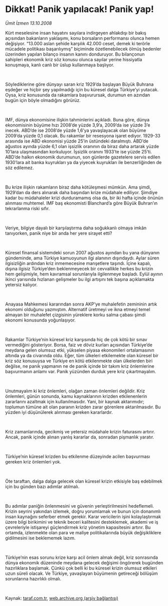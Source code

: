 # Dikkat! Panik yapılacak! Panik yap!

*Ümit İzmen 13.10.2008*

<div class="taraf_structure_2col_1zq">
<div class="margen_n">



 <p></p><p>Kürt meselesine insan hayatını sayılara indirgeyen ahlakdışı bir bakış açısından bakanların yaklaşımı, konu borsaların performansı olunca hemen değişiyor. “13.000 aslan şehide karşılık 42.000 ceset, demek ki terörle mücadele politikası başarılıymış” biçiminde özetlenebilecek ölmüş bedenler üzerinden yapılan bilanço insanın kanını donduruyor. Bu bilançonun sahipleri ekonomik kriz söz konusu olunca sayılar yerine hissiyatla konuşmaya, kanlı canlı bir üslup kullanmaya başlıyor.</p><br/>
<p>Söylediklerine göre dünyayı saran kriz 1929’da başlayan Büyük Buhrana eşdeğer ve hiçbir şey yapılmadığı için bu küresel dalga Türkiye’yi yutacak. Oysa, kriz konusunda da rakamlara başvurursak, durumun en azından bugün için böyle olmadığını görürüz. </p><br/>
<p>IMF, dünya ekonomisine ilişkin tahminlerini açıkladı. Buna göre, dünya ekonomisinin büyüme hızı 2008’de yüzde 3,9’a, 2009’da ise yüzde 3’e inecek. ABD’de ise 2008’de yüzde 1,6’ya yavaşlayacak olan büyüme 2009’da yüzde 0,1 olacak. Bu rakamlar bir resesyona işaret ediyor. 1929-33 arasında ise ABD ekonomisi yüzde 25’in üstündeki daralmıştı. ABD’de ağustos ayında yüzde 6,1 olan işsizlik oranının da biraz daha artarak yüzde 10’lara ulaşmasından korkuluyor. İşsizlik oranını 1933’te ise yüzde 25’ti. ABD’de halkın ekonomik durumunun, son günlerde gazetelere servis edilen 1930’lara ait banka kuyrukları ya da yiyecek kuyrukları ile benzerliğinden de söz edilemez.</p><br/>
<p>Bu krize ilişkin rakamların biraz daha kötüleşmesi mümkün. Ama şimdi, 1929’dan da ders alınarak daha başından krize müdahale ediliyor. Şimdiye kadar bu müdahaleler krizi durduramamış olsa da, bir iki hafta içinde önünün alınması muhtemel. IMF baş ekonomisti Blanchard’a göre Büyük Buhran’ın tekrarlanma riski sıfır.</p><br/>
<p>Veriye, bilgiye dayalı bir karşılaştırma daha soğukkanlı olmaya imkân tanıyorken, panik niye bir anda her yere sirayet etti? </p><br/>
<p>Küresel finansal sistemdeki sorun 2007 ağustos ayından bu yana dünyanın gündeminde, ama Türkiye kamuoyunun ilgi alanının dışındaydı. Aylar süren ilgisizliğin ardından kriz inmemecesine manşetlere taşındı. İçine kapalı, dışına ilgisiz Türkiye’den beklenmeyecek bir cevvallikle herkes bu krizin hem gelişimiyle, hem kavramsal sorunlarıyla ilgilenmeye başladı. Eylül ayının ikinci yarısında hızlanan gelişmeler bu ilgi artışını tek başına açıklamakta yetersiz kalıyor. </p><br/>
<p>Anayasa Mahkemesi kararından sonra AKP’ye muhalefetin zemininin artık ekonomi olduğunu yazmıştım. Alternatif üretmeyi ve ikna etmeyi temel almayan bir muhalefet çizgisinin yüreklere korku salma çabası şimdi ekonomi konusunda yoğunlaşıyor.</p><br/>
<p>Rakamlar Türkiye’nin küresel kriz karşısında hiç de çok kötü bir sınav vermediğini gösteriyor. Borsa, faiz ve döviz kurları açısından Türkiye’de meydana gelen olumsuz etki, yükselen piyasa ekonomileri ortalamasının altında ya da civarında oldu. Eğer, tüm ülkeleri etkilemekte olan küresel bir kriz söz konusuysa ve Türkiye en kötü etkilenmekte olan ülkelerden biri değilse, ne panik yapmanın ne de panik içinde bir takım kriz önlemlerine başvurmanın anlamı var. Panik yüzünden durduk yere kriz çıkartmayalım. </p><br/>
<p>Unutmayalım ki kriz önlemleri, olağan zaman önlemleri değildir. Kriz önlemleri, günün sonunda, kamu kaynaklarının krizden etkilenenlerin zararlarını azaltmak için kullanılmasıdır. Yani, bir kaynak aktarımıdır; toplumun tümüne ait olan paranın krizden zarar görenlere aktarılmasıdır. Bu yüzden iyi düşünülerek alınması gereken kararlardır.</p><br/>
<p>Kriz zamanlarında, gecikmiş ve yetersiz müdahale krizin faturasını artırır. Ancak, panik içinde alınan yanlış kararlar da, sonradan pişmanlık yaratır. </p><br/>
<p>Türkiye’nin küresel krizden bu etkilenme düzeyinde acilen başvurması gereken kriz önlemleri yok. </p><br/>
<p>Öte taraftan, dalga dalga gelecek olan küresel krizin etkisiyle baş edebilmek için bu günden bazı adımlar atılmalı. </p><br/>
<p>Bu adımlar paniğin önlenmesini ve güvenin yerleştirilmesini hedeflemeli. Krizin seyrini yakından izlemek, doğru yorumlamak ve bunun için donanımlı insan kaynağını seferber etmek gerekir. Karar vericilerin işini kolaylaştırmak üzere bilgi birikimini ve teknik beceri kalitesini desteklemek, akademi ve iş çevreleriyle istişareyi güçlendirmek kriz yönetim kapasitesini artırır. Bu ortamda, izlenmekte olan para ve maliye politikalarında büyük değişikliklere gidilmesini ise beklememek lazım. </p><br/>
<p>Türkiye’nin esas sorunu krize karşı acil önlem almak değil, kriz sonrasında dünya ekonomik düzeninde meydana gelecek değişimi öngörerek bugünden hazırlıklara başlamak. Çünkü çok belli ki bu küresel krizin olumsuz etkileri uzun süreli olacak. Ve Türkiye, yavaşlayan büyümenin getireceği bölüşüm sorunlarına hazırlıklı olmalı.</p>

<br/>


<div id="taraf_not">
</div>

</div>


</div>

Kaynak: [taraf.com.tr](http://taraf.com.tr:80/makale/2245.htm), [web.archive.org (arşiv bağlantısı)](http://web.archive.org/web/20090201090938/http://taraf.com.tr:80/makale/2245.htm)
